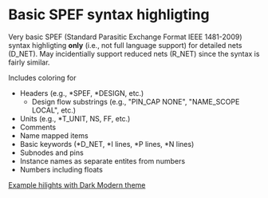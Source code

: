 # Basic SPEF syntax highligting

Very basic SPEF (Standard Parasitic Exchange Format IEEE 1481-2009) syntax highligting **only** (i.e., not full language support) for detailed nets (D_NET). May incidentially support reduced nets (R_NET) since the syntax is fairly similar.

Includes coloring for
* Headers (e.g., \*SPEF, \*DESIGN, etc.)
  * Design flow substrings (e.g., "PIN_CAP NONE", "NAME_SCOPE LOCAL", etc.)
* Units (e.g., \*T_UNIT, NS, FF, etc.)
* Comments
* Name mapped items
* Basic keywords (\*D_NET, \*I lines, \*P lines, \*N lines)
* Subnodes and pins
* Instance names as separate entites from numbers
* Numbers including floats

[Example hilights with Dark Modern theme](https://github.com/a18rhodes/spef-language/blob/main/example.png?raw=true "Example")